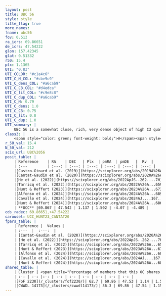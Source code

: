 ```yaml
---
layout: post
title: UBC 56
style: style
title_flag: true
more_names: 
fname: ubc56
fov: 0.513
ra_icrs: 69.86651
de_icrs: 47.54222
glon: 157.42345
glat: 0.51332
r50: 15.4
plx: 1.1365
UTI: "0.83"
UTI_COLOR: "#c1e4c6"
UTI_C_N_COL: "#cbe9c9"
UTI_C_dens_COL: "#a6cab9"
UTI_C_C3_COL: "#d4edca"
UTI_C_lit_COL: "#c9e8c8"
UTI_C_dup_COL: "#a6cab9"
UTI_C_N: 0.79
UTI_C_dens: 1.0
UTI_C_C3: 0.75
UTI_C_lit: 0.8
UTI_C_dup: 1.0
UTI_summary: |
    UBC 56 is a somewhat close, rich, very dense object of high C3 quality. It is well-studied in the literature. This object shares a significant percentage of members with 2 later reported entries.
class3: |
    <span style="color: green; font-weight: bold;">A</span><span style="color: #FFC300; font-weight: bold;">B</span>
r_50_val: 15.4
N_50_val: 212
scix_url: UBC%2056
posit_table: |
    | Reference    | RA    | DEC   | Plx  | pmRA  | pmDE   |  Rv  |
    | :---         | :---: | :---: | :---: | :---: | :---: | :---: |
    |[Castro-Ginard et al. (2019)](https://scixplorer.org/abs/2019A%26A...627A..35C) | 69.877 | 47.527 | 1.112 | 1.618 | -4.007 | -- |
    |[Cantat-Gaudin et al. (2020)](https://scixplorer.org/abs/2020A%26A...640A...1C) | 69.874 | 47.534 | 1.118 | 1.594 | -4.008 | -- |
    |[He et al. (2022)](https://scixplorer.org/abs/2022ApJS..262....7H) | 69.89 | 47.486 | 1.146 | 1.5 | -4.073 | -- |
    |[Tarricq et al. (2022)](https://scixplorer.org/abs/2022A%26A...659A..59T) | 69.86 | 47.534 | 1.159 | 1.506 | -4.077 | -- |
    |[Hunt & Reffert (2023)](https://scixplorer.org/abs/2023A%26A...673A.114H) | 69.868 | 47.564 | 1.135 | 1.51 | -4.07 | -5.254 |
    |[Alfonso et al. (2024)](https://scixplorer.org/abs/2024A%26A...689A..18A) | 69.832 | 47.498 | 1.084 | 1.529 | -4.102 | -- |
    |[Cavallo et al. (2024)](https://scixplorer.org/abs/2024AJ....167...12C) | 69.829 | 47.504 | 1.134 | -- | -- | -- |
    |[Hunt & Reffert (2024)](https://scixplorer.org/abs/2024A%26A...686A..42H) | 69.868 | 47.564 | 1.135 | 1.51 | -4.07 | -5.254 |
    | **UCC** |69.867 | 47.542 | 1.137 | 1.502 | -4.07 | -4.489 | 
cds_radec: 69.86651,+47.54222
carousel: UCC_HUNT23_CANTAT20
fpars_table: |
    | Reference |  Values |
    | :---  |  :---:  |
    | [Cantat-Gaudin et al. (2020)](https://scixplorer.org/abs/2020A%26A...640A...1C) | `AVNN=1.59, DMNN=9.75, AgeNN=8.78` |
    | [He et al. (2022)](https://scixplorer.org/abs/2022ApJS..262....7H) | `A0=2.4, logAge=7.75` |
    | [Tarricq et al. (2022)](https://scixplorer.org/abs/2022A%26A...659A..59T) | `Dist=867, logAgeNN=8.79` |
    | [Hunt & Reffert (2023)](https://scixplorer.org/abs/2023A%26A...673A.114H) | `AV50=1.993, diffAV50=1.767, MOD50=9.591, logAge50=8.437` |
    | [Alfonso et al. (2024)](https://scixplorer.org/abs/2024A%26A...689A..18A) | `AV=1.58888, MOD=9.75012, logAge=8.60460, Z=-0.0526` |
    | [Cavallo et al. (2024)](https://scixplorer.org/abs/2024AJ....167...12C) | `AV50=1.87, dMod50=9.88, logAge50=8.6, [Fe/H]50=0.59` |
    | [Hunt & Reffert (2024)](https://scixplorer.org/abs/2024A%26A...686A..42H) | `MassJ=674.703` |
shared_table: |
    | Cluster | <span title="Percentage of members that this OC shares with the ones listed">%</span>   | RA   | DEC   | Plx   | pmRA  | pmDE  | Rv | UTI |
    | :-: | :-: |:-: | :-: | :-: | :-: | :-: | :-: | :-: |
    |[FoF 2230](/_clusters/fof2230/)| 62.7 | 69.86 | 47.53 | 1.14 | 1.5 | -4.07 | -4.38 |0.0 |
    |[CWWDL 14173](/_clusters/cwwdl14173/)| 36.3 | 69.86 | 47.54 | 1.15 | 1.5 | -4.05 | -2.74 |0.0 |
---
```


